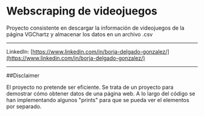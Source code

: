# Webscraping de videojuegos
<p>Proyecto consistente en descargar la información de videojuegos de la página VGChartz y almacenar los datos en un archivo .csv

---
LinkedIn: [https://www.linkedin.com/in/borja-delgado-gonzalez/](https://www.linkedin.com/in/borja-delgado-gonzalez/)

---
##Disclaimer

El proyecto no pretende ser eficiente. Se trata de un proyecto para demostrar cómo obtener datos de una página web.
A lo largo del código se han implementando algunos "prints" para que se pueda ver el elementos por separado.
